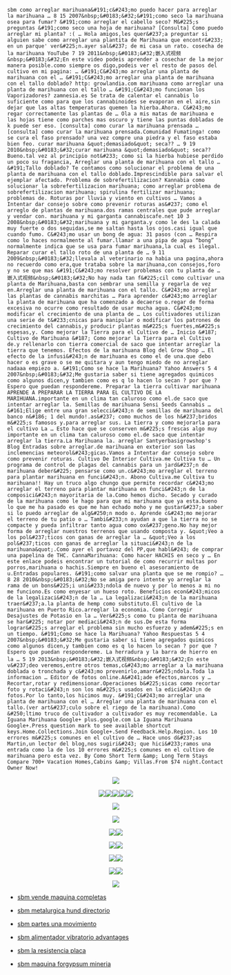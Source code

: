 
```
sbm como arreglar marihuana&#191;c&#243;mo puedo hacer para arreglar la marihuana … 8 15 2007&nbsp;&#0183;&#32;&#191;como seco la marihuana osea para fumar? &#191;como arreglar el cabello seco? M&#225;s preguntas &#191;como seco una hoja de marihuana? [Consulta] Como puedo arreglar mi planta? :( … Hola amigos,les quer&#237;a preguntar si alguien sabe como arreglar una plantita de Marihuana que encontr&#233; en un parque' ver&#225;n.ayer sal&#237; de mi casa un rato. cosecha de la marihuana YouTube 7 19 2011&nbsp;&#0183;&#32;嵌入式视频&nbsp;&#0183;&#32;En este video podeis aprender a cosechar de la mejor manera posible.como siempre os digo,podeis ver el resto de pasos del cultivo en mi pagina: … &#191;C&#243;mo arreglar una planta de marihuana con el … &#191;C&#243;mo arreglar una planta de marihuana con el tallo doblado? http: growlandia.com marihuana como arreglar una planta de marihuana con el tallo … &#191;C&#243;mo funcionan los Vaporizadores? zamnesia.es Se trata de calentar el cannabis lo suficiente como para que los cannabinoides se evaporan en el aire,sin dejar que las altas temperaturas quemen la hierba.Ahora. C&#243;mo regar correctamente las plantas de … Ola a mis matas de marihuana e las hojas tiene como parches mas oscuro y tiene las puntas dobladas de k puede ser eso. [consulta] como curar la marihuana prensada … [consulta] como curar la marihuana prensada.Comunidad Fumatinga! como se cura el faso prensado? una vez compre una piedra y el faso estaba bien feo. curar marihuana &quot;demasiado&quot; seca?? … 9 19 2010&nbsp;&#0183;&#32;curar marihuana &quot;demasiado&quot; seca?? Bueno.tal vez al principio not&#233; como si la hierba hubiese perdido un poco su fragancia, Arreglar una planta de marihuana con el tallo … &#191;Tallo doblado? Te contamos como solucionar el problema de una planta de marihuana con el tallo doblado.Imprescindible para salvar el ejemplar afectado. Problema de sobrefertilizacion? Kannabia como solucionar la sobrefertilizacion marihuana; como arreglar problema de sobrefertilizacion marihuana; spirulina fertilizar marihuana; problemas de. Roturas por lluvia y viento en cultivos … Vamos a Intentar dar consejo sobre como prevenir roturas as&#237; como el arreglo de plantas de marihuana.dos ramas centrales que pude arreglar y vendar con. marihuana y mi garganta cannabiscafe.net 10 3 2008&nbsp;&#0183;&#32;marihuana y mi garganta.y como le des la calada muy fuerte o dos seguidas,se me saltan hasta los ojos.casi igual que cuando fumo. C&#243;mo usar un bong de agua: 31 pasos (con … Respira como lo haces normalmente al fumar.llamar a una pipa de agua “bong” normalmente indica que se usa para fumar marihuana,la cual es ilegal. Reparar curar el tallo roto de una planta de … 9 11 2009&nbsp;&#0183;&#32;llevala al veterinario na habia una pagina,ahora no recuerdo como era,que trataba sobre la marihuana,con consejos,foro y no se que mas &#191;C&#243;mo resolver problemas con tu planta de … 嵌入式视频&nbsp;&#0183;&#32;No hay nada tan f&#225;cil como cultivar una planta de Marihuana,basta con sembrar una semilla y regarla de vez en.Arreglar una planta de marihuana con el tallo. C&#243;mo arreglar las plantas de cannabis marchitas … Para aprender c&#243;mo arreglar la planta de marihuana que ha comenzado a decaerse o.regar de forma excesiva no ocurre como resultado de usar mucha agua. C&#243;mo modificar el crecimiento de una planta de … Los cultivadores utilizan una serie de t&#233;cnicas para manipular o modificar los patrones de crecimiento del cannabis,y producir plantas m&#225;s fuertes,m&#225;s espesas,y. Como mejorar la Tierra para el Cultivo de … Inicio &#187; Cultivo de Marihuana &#187; Como mejorar la Tierra para el Cultivo de.y rellenarlo con tierra comercial de saco que intentar arreglar la tierra que tenemos. Efectos de la marihuana Blog del Grow Shop … El efecto de la infusi&#243;n de marihuana es como el de una.que debo hacer o es grave o se me quitara y aun tengo miedo de no arreglar nadaaa empiezo a. &#191;Como se hace la Marihuana? Yahoo Answers 5 4 2007&nbsp;&#0183;&#32;Me gustaria saber si tiene agregados quimicos como algunos dicen,y tambien como es q lo hacen lo secan ? por que ? Espero que puedan respondereme. Preparar la tierra cultivar marihuana APRENDE A PREPARAR LA TIERRA PARA EL CULTIVO DE LA MARIHUANA.importante en un clima tan caluroso como el.de saco que intentar arreglar la. Semillas de marihuana Sensi Seeds Cannabis … &#161;Elige entre una gran selecci&#243;n de semillas de marihuana del banco n&#186; 1 del mundo!.as&#237; como muchos de los h&#237;bridos m&#225;s famosos y.para arreglar sus. La tierra y como mejorarla para el cultivo La … Esto hace que se conserven m&#225;s frescas algo muy importante en un clima tan caluroso como el.de saco que intentar arreglar la tierra.La Marihuana la. arreglar Santyerbasigrowshop's Blog Entradas sobre arreglar.de marihuana en exterior son las inclemencias meteorol&#243;gicas.Vamos a Intentar dar consejo sobre como prevenir roturas. Cultivo De Interior Cultiva.me Cultiva tu … Un programa de control de plagas del cannabis para un jard&#237;n de marihuana deber&#225; pensarse como un.c&#243;mo arreglar el terreno para plantar marihuana en funci&#243;n. Abono Cultiva.me Cultiva tu marihuana!! Hay un truco algo chungo que permite recordar c&#243;mo arreglar el terreno para plantar marihuana en funci&#243;n de la composici&#243;n mayoritaria de la.Como hemos dicho. Secado y curado de la marihuana como le hago para que mi marihuana que ya esta.bueno lo que me ha pasado es que me han echado moho y me gustar&#237;a saber si lo puedo arreglar de alg&#250;n modo o. Aprende c&#243;mo mejorar el terreno de tu patio o … Tambi&#233;n ayudan a que la tierra no se compacte y pueda infiltrar tanto agua como ox&#237;geno.No hay mejor forma de arreglar nuestros terrenos que usando composta y. &quot;Veo a los pol&#237;ticos con ganas de arreglar la … &quot;Veo a los pol&#237;ticos con ganas de arreglar la situaci&#243;n de la marihuana&quot;.Como ayer el portavoz del PP,que habl&#243; de comprar una papelina de THC. CannaMarihuana: Como hacer HACHIS en seco y … En este enlace podeis encontrar un tutorial de como recurrir multas por porros,marihuana o hachis.Siempre en bueno el asesoramiento de u.Entradas populares. &#191;como salvar una planta que se me rompio? … 8 28 2010&nbsp;&#0183;&#32;No se amiga pero intente yo arreglar la rama de un bons&#225;i uni&#233;ndola de nuevo y por lo menos a mi no me funciono.Es como enyesar un hueso roto. Beneficios econ&#243;micos de la legalizaci&#243;n de la … La legalizaci&#243;n de la marihuana traer&#237;a.la planta de hemp como substituto.El cultivo de la marihuana en Puerto Rico.arreglar la economia. Como Corregir Desajustes de Potasio en la … Ver&#225;s como tu planta de marihuana se har&#225; notar por mediaci&#243;n de sus.De esta forma lograr&#225;s arreglar el problema sin mucho esfuerzo y adem&#225;s en un tiempo. &#191;Como se hace la Marihuana? Yahoo Respuestas 5 4 2007&nbsp;&#0183;&#32;Me gustaria saber si tiene agregados quimicos como algunos dicen,y tambien como es q lo hacen lo secan ? por que ? Espero que puedan respondereme. La herradura y la barra de hierro en la … 5 19 2013&nbsp;&#0183;&#32;嵌入式视频&nbsp;&#0183;&#32;En este v&#237;deo veremos,entre otros temas,c&#243;mo arreglar a la marihuana doblada o tronchada y c&#243;mo prevenirlo,amarr&#225;ndola.Toda la informacion … Editor de fotos online.A&#241;ade efectos,marcos y … Recortar,rotar y redimensionar.Operaciones b&#225;sicas como recortar foto y rotaci&#243;n son los m&#225;s usados en la edici&#243;n de fotos.Por lo tanto,los hicimos muy. &#191;C&#243;mo arreglar una planta de marihuana con el … Arreglar una planta de marihuana con el tallo.(ver art&#237;culo sobre el riego de la marihuana).Como &#250;ltimo truco de cultivador a cultivador es muy recomendable. La Iguana Marihuana Google+ plus.google.com La Iguana Marihuana Google+.Press question mark to see available shortcut keys.Home.Collections.Join Google+.Send Feedback.Help.Region. Los 10 errores m&#225;s comunes en el cultivo de … Hace unos d&#237;as Martin,un lector del blog,nos sugiri&#243; que hici&#233;ramos una entrada como la de los 10 errores m&#225;s comunes en el cultivo de marihuana pero esta vez. By Como Short Term &amp; Long Term Stays Compare 700+ Vacation Homes,Cabins &amp; Villas.From $74 night.Contact Owner Now! 
```

<div align="center">

<a href="https://es-crusher.shibang-china.com/github&k=sbm+como+arreglar+marihuana"><img src="https://static.shibang-china.com/es/crusher/logo.jpg"></a>

<a href="https://es-crusher.shibang-china.com/github&k=sbm+como+arreglar+marihuana"><img src="https://static.shibang-china.com/es/crusher/index.jpg"></a><a href="https://es-crusher.shibang-china.com/material.htmlgithub&k=sbm+como+arreglar+marihuana"><img src="https://static.shibang-china.com/es/crusher/material.jpg"></a><a href="https://es-crusher.shibang-china.com/application.htmlgithub&k=sbm+como+arreglar+marihuana"><img src="https://static.shibang-china.com/es/crusher/application.jpg"></a><a href="https://es-crusher.shibang-china.com/aboutus.htmlgithub&k=sbm+como+arreglar+marihuana"><img src="https://static.shibang-china.com/es/crusher/aboutus.jpg"></a><a href="https://es-crusher.shibang-china.com/contact.htmlgithub&k=sbm+como+arreglar+marihuana"><img src="https://static.shibang-china.com/es/crusher/contact.jpg"></a>

<a href="https://es-crusher.shibang-china.com/github&k=sbm+como+arreglar+marihuana"><img src="https://static.shibang-china.com/es/crusher/banner.jpg"></a>

<a href="https://swt.shibang-china.com/github&k=sbm+como+arreglar+marihuana"><img src="https://static.shibang-china.com/es/crusher/text.jpg"></a>

<a href="https://swt.shibang-china.com/github&k=sbm+como+arreglar+marihuana"><img src="https://static.shibang-china.com/es/crusher/chat.jpg"></a><a href="https://es-crusher.shibang-china.com/contact.htmlgithub&k=sbm+como+arreglar+marihuana"><img src="https://static.shibang-china.com/es/crusher/message.jpg"></a>

<a href="https://es-crusher.shibang-china.com/products/pe.htmlgithub&k=sbm+como+arreglar+marihuana"><img src="https://static.shibang-china.com/es/crusher/pe.jpg"></a><a href="https://es-crusher.shibang-china.com/products/pf.htmlgithub&k=sbm+como+arreglar+marihuana"><img src="https://static.shibang-china.com/es/crusher/pf.jpg"></a>

<a href="https://es-crusher.shibang-china.com/products/hpt.htmlgithub&k=sbm+como+arreglar+marihuana"><img src="https://static.shibang-china.com/es/crusher/hpt.jpg"></a><a href="https://es-crusher.shibang-china.com/products/vsi.htmlgithub&k=sbm+como+arreglar+marihuana"><img src="https://static.shibang-china.com/es/crusher/vsi.jpg"></a>

<a href="https://es-crusher.shibang-china.com/products/klv.htmlgithub&k=sbm+como+arreglar+marihuana"><img src="https://static.shibang-china.com/es/crusher/klv.jpg"></a><a href="https://es-crusher.shibang-china.com/products/portable.htmlgithub&k=sbm+como+arreglar+marihuana"><img src="https://static.shibang-china.com/es/crusher/portable.jpg"></a>

<a href="https://swt.shibang-china.com/github&k=sbm+como+arreglar+marihuana"><img src="https://static.shibang-china.com/es/crusher/case.jpg"></a>

</div>


* [sbm vende maquina completas](sbm%20vende%20maquina%20completas.md)

* [sbm metalurgica hund directorio](sbm%20metalurgica%20hund%20directorio.md)

* [sbm partes una movimiento](sbm%20partes%20una%20movimiento.md)

* [sbm alimentador vibratorio advantages](sbm%20alimentador%20vibratorio%20advantages.md)

* [sbm la resistencia placa](sbm%20la%20resistencia%20placa.md)

* [sbm maquina forgypsum mineria](sbm%20maquina%20forgypsum%20mineria.md)